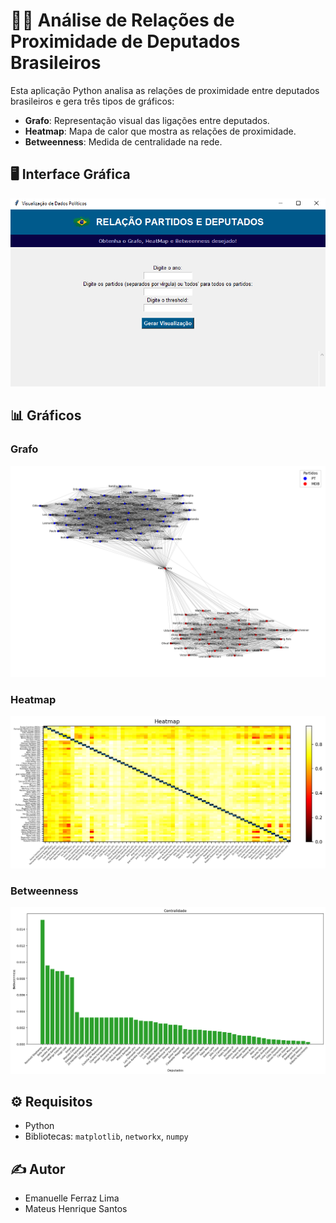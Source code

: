 # 👩‍💻 Análise de Relações de Proximidade de Deputados Brasileiros

Esta aplicação Python analisa as relações de proximidade entre deputados brasileiros e gera três tipos de gráficos:

- **Grafo**: Representação visual das ligações entre deputados.
- **Heatmap**: Mapa de calor que mostra as relações de proximidade.
- **Betweenness**: Medida de centralidade na rede.

## 🖥️ Interface Gráfica

![Interface Gráfica](imagens/interfacetkinter.png)

## 📊 Gráficos

### Grafo

![Grafo-PT-MDB 2022](imagens/grafo.png)

### Heatmap

![Heatmap-PT-PSOL 2022](imagens/heatmap.png)

### Betweenness

![Betweeness-PV-PSD-2023](imagens/centralidade.png)

## ⚙️ Requisitos

- Python 
- Bibliotecas: `matplotlib`, `networkx`, `numpy`

## ✍️ Autor

- Emanuelle Ferraz Lima
- Mateus Henrique Santos
